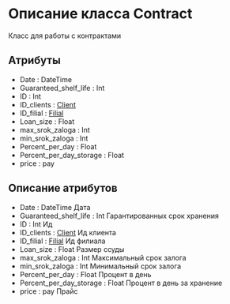 # Описание класса Contract
Класс для работы с контрактами

## Атрибуты

* Date : DateTime
* Guaranteed_shelf_life : Int
* ID : Int
* ID_clients : [Client](Client.md)
* ID_filial : [Filial](Filial.md)
* Loan_size : Float
* max_srok_zaloga : Int
* min_srok_zaloga : Int
* Percent_per_day : Float
* Percent_per_day_storage : Float
* price : pay


## Описание атрибутов

* Date : DateTime Дата
* Guaranteed_shelf_life : Int Гарантированных срок хранения
* ID : Int Ид
* ID_clients : [Client](Client.md) Ид клиента
* ID_filial : [Filial](Filial.md) Ид филиала
* Loan_size : Float Размер ссуды
* max_srok_zaloga : Int Максимальный срок залога
* min_srok_zaloga : Int Минимальный срок залога
* Percent_per_day : Float Процент в день
* Percent_per_day_storage : Float Процент в день за хранение
* price : pay Прайс